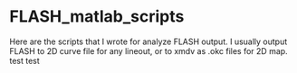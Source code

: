 # FLASH_matlab_scripts

Here are the scripts that I wrote for analyze FLASH output.
I usually output FLASH to 2D curve file for any lineout, or to xmdv as .okc files for 2D map.
test test 
